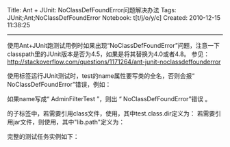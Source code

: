 Title: Ant + JUnit: NoClassDefFoundError问题解决办法
Tags: JUnit;Ant;NoClassDefFoundError
Notebook: t[t/j/o/y/c]
Created: 2010-12-15 11:38:25

------

使用Ant+JUnit跑测试用例时如果出现“NoClassDefFoundError”问题，注意一下classpath里的JUnit版本是否为4.5，如果是将其替换为4.0或者4.8。 
 参见： 
  http://stackoverflow.com/questions/1171264/ant-junit-noclassdeffounderror 
  
 使用<test>标签运行JUnit测试时，test的name属性要写类的全名，否则会报“ NoClassDefFoundError”错误，例如： 
 <test name="com.boco.godu.gapi.AdminFilterTest" todir="${test.xml.result}"> 
  <formatter type="xml" /> 

 </test> 
 如果name写成“ AdminFilterTest ”，则出 “ NoClassDefFoundError”错误 。
 
 <junit>的子标签<classpath>中，若需要引用class文件，使用<pathelement path="${test.class.dir}"/>，其中test.class.dir定义为：
 <property name="test.class.dir" value="${build.dir}/test"/> 
 若需要引用jar文件，则使用<path refid="lib.path"/>，其中"lib.path"定义为：
 <path id="lib.path"> 


  <fileset dir="${build.lib.dir}"> 


  <include name="**/*.jar"/> 


  </fileset> 


  </path> 
 
 完整的测试任务实例如下：
  <target name="unit_test" depends="compile"> 
   <javac srcdir="${test.src.dir}" destdir="${test.class.dir}" 
    classpathref="lib.path" classpath="${build.class.dir}" 
    encoding="GBK" optimize="off" debug="on"/> 
   <junit printsummary="yes" haltonfailure="no"> 
    <classpath> 
     <pathelement path="${test.class.dir}"/> 
     <pathelement path="${build.class.dir}"/> 
     <path refid="lib.path"/> 
    </classpath> 
    <test name="com.boco.godu.gapi.AdminFilterTest" todir="${test.xml.result}"> 
     <formatter type="xml" /> 
    </test> 
   </junit> 
   <junitreport todir="${test.report.dir}"> 
    <fileset dir="${test.xml.result}"> 
     <include name="TEST-*.xml" /> 
    </fileset> 
    <report format="noframes" todir="${test.report.dir}" /> 
   </junitreport> 
  </target>